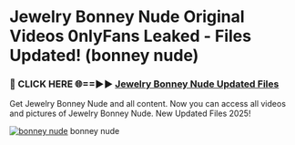 # Jewelry Bonney Nude Original Videos 0nlyFans Leaked - Files Updated! (bonney nude)

<h3>🔴 CLICK HERE 🌐==►► <a href="https://tinyurl.com/2p9ay9w9" rel="nofollow">Jewelry Bonney Nude Updated Files</a></h3>

Get Jewelry Bonney Nude and all content. Now you can access all videos and pictures of Jewelry Bonney Nude. New Updated Files 2025!

[![bonney nude](https://i.imgur.com/KQgVmj3.gif)](https://tinyurl.com/2p9ay9w9)
bonney nude